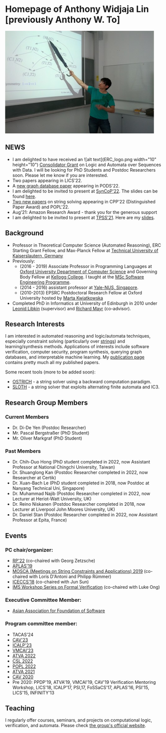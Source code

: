 # Homepage of Anthony Widjaja Lin [previously Anthony W. To]
![My image](anthony-talk.jpg)

## NEWS
- I am delighted to have received an ![alt text](ERC_logo.png width="10" height="10") [Consolidator Grant](https://erc.europa.eu/news-events/news/erc-2022-consolidator-grants-results) on Logic and
  Automata over Sequences with Data. I will be looking for PhD Students and
  Postdoc Researchers soon. Please let me know if you are interested.
- Two papers appearing in LICS'22.
- A [new graph database paper](papers/pods22.pdf) appearing in PODS'22.
- I am delighted to be invited to present at [SynCoP'22](https://project.inria.fr/syncop22/). The slides can be found [here](slides/syncop22.pdf).
- [Two new papers](publications.html) on string solving appearing in CPP'22 
(Distinguished Paper Award) and POPL'22.
- Aug'21: Amazon Research Award - thank you for the generous support
- I am delighted to be invited to present at [TPSS'21](https://tpss-workshop.github.io/). Here are my [slides](slides/TPSS21.pdf).

## Background
- Professor in Theoretical Computer Science (Automated Reasoning), ERC 
Starting Grant Fellow, and Max-Planck Fellow at [Technical University of 
Kaiserslautern, Germany](https://www.informatik.uni-kl.de/)
- Previously:
  - (2016 - 2019) Associate Professor in Programming Languages at [Oxford University Department of Computer Science](https://www.cs.ox.ac.uk/) and Governing Body Fellow at [Kellogg College](https://www.kellogg.ox.ac.uk/). I taught at the
[MSc Software Engineering Programme](https://www.cs.ox.ac.uk/softeng/).
  - (2014 - 2016) assistant professor at [Yale-NUS, Singapore](https://www.yale-nus.edu.sg).
  - (2010-2013) EPSRC Postdoctoral Research Fellow at Oxford University hosted by [Marta Kwiatkowska](http://www.cs.ox.ac.uk/marta.kwiatkowska/)
- Completed PhD in Informatics at University of Edinburgh in 2010 under [Leonid
  Libkin](https://homepages.inf.ed.ac.uk/libkin/) (supervisor) and [Richard Mayr](https://homepages.inf.ed.ac.uk/rmayr/) (co-advisor).

## Research Interests
I am interested in automated reasoning and logic/automata techniques, especially
constraint solving (particularly over [strings](strings.md)) and 
learning/synthesis methods. Applications of interests
include software verification, computer security, program synthesis,
querying graph databases, and interpretable machine learning. My [publication
page](publications.html) contains pretty much all my published papers.

Some recent tools (more to be added soon):
- [OSTRICH](https://github.com/uuverifiers/ostrich/) - a string solver using a
  backward computation paradigm.
- [SLOTH](https://github.com/uuverifiers/sloth/wiki) - a string solver that
  exploits alternating finite automata and IC3.

## Research Group Members
### Current Members
- Dr. Di-De Yen (Postdoc Researcher)
- Mr. Pascal Bergstraßer (PhD Student)
- Mr. Oliver Markgraf (PhD Student)

### Past Members
- Dr. Chih-Duo Hong (PhD student completed in 2022, now Assistant Professor
  at National Chingchi University, Taiwan)
- Dr. Shuanglong Kan (Postdoc Researcher completed in 2022, now Researcher at
  Certik)
- Dr. Xuan-Bach Le (PhD student completed in 2018, now 
  Postdoc at Nanyang Technical Uni, Singapore)
- Dr. Muhammad Najib (Postdoc Researcher completed in 2022, now Lecturer at
    Heriot-Watt University, UK)
- Dr. Reino Niskanen (Postdoc Researcher completed in 2018, now Lecturer at Liverpool John Moores
  University, UK)
- Dr. Daniel Stan (Postdoc Researcher completed in 2022, now Assistant Professor
  at Epita, France)

## Events
### PC chair/organizer:
- [RP'22](https://rp2022.mpi-sws.org/) (co-chaired with Georg Zetzsche)
- [APLAS'19](https://conf.researchr.org/home/aplas-2019)
- [MOSCA (Meetings on String Constraints and Applications) 2019](https://mosca19.github.io/) (co-chaired with Loris D'Antoni and Philipp Rümmer)
- [ICECCS'18](http://formal-analysis.com/iceccs/2018/) (co-chaired with Jun Sun)
- [IMS Workshop Series on Formal Verification](https://www2.ims.nus.edu.sg/Programs/016auto/index.php) (co-chaired with Luke Ong)

### Executive Committee Member: 
- [Asian Association for Foundation of Software](http://www.cs.tsukuba.ac.jp/~kam/AAFS/)

### Program committee member: 
- TACAS'24
- [CAV'23](http://www.i-cav.org/2023/call-for-papers/)
- [ICALP'23](https://icalp2023.cs.upb.de/cms/)
- [VMCAI'23](https://popl23.sigplan.org/home/VMCAI-2023)
- [ATVA 2022](https://atva-conference.org/2022/)
- [CSL 2022](http://csl2022.uni-goettingen.de/)
- [POPL 2022](https://popl22.sigplan.org/)
- [ATVA 2021](https://formal-analysis.com/atva/2021/)
- [CAV 2020](http://i-cav.org/2020/)
- Pre 2020: PPDP'19, ATVA'19, VMCAI'19, CAV'19 Verification Mentoring Workshop,
  LICS'18, ICALP'17, PSI,17, FoSSaCS'17, APLAS'16, PSI'15, LICS'15, INFINITY'13

## Teaching
I regularly offer courses, seminars, and projects on computational logic, 
verification, and automata. Please check 
[the group's official website](http://arg.cs.uni-kl.de/teaching/).
